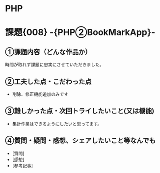 # PHP
# 課題{008} -{PHP②BookMarkApp}-
## ①課題内容（どんな作品か）
時間が取れず課題に忠実にさせていただきました。
## ②工夫した点・こだわった点
- 削除、修正機能追加のみです
## ③難しかった点・次回トライしたいこと(又は機能)
- 集計作業はできるようにしたいと思ってます。

## ④質問・疑問・感想、シェアしたいこと等なんでも
- [質問] 
- [感想] 
- [参考記事] 